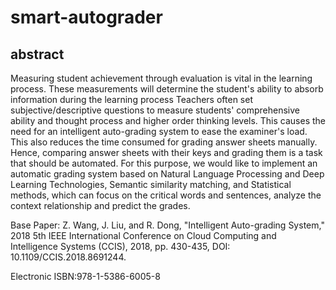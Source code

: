 # smart-autograder

## abstract
Measuring student achievement through evaluation is vital in the learning process. These measurements will determine the student's ability to absorb information during the learning process Teachers often set subjective/descriptive questions to measure students' comprehensive ability and thought process and higher order thinking levels. This causes the need for an intelligent auto-grading system to ease the examiner's load. This also reduces the time consumed for grading answer sheets manually. Hence, comparing answer sheets with their keys and grading them is a task that should be automated. For this purpose, we would like to implement an automatic grading system based on Natural Language Processing and Deep Learning Technologies, Semantic similarity matching, and Statistical methods, which can focus on the critical words and sentences, analyze the context relationship and predict the grades.

Base Paper: Z. Wang, J. Liu, and R. Dong, "Intelligent Auto-grading System," 2018 5th IEEE International Conference on Cloud Computing and Intelligence Systems (CCIS), 2018, pp. 430-435, DOI: 10.1109/CCIS.2018.8691244.

Electronic ISBN:978-1-5386-6005-8
